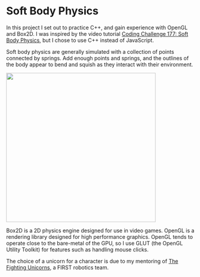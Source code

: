 # Soft Body Physics

In this project I set out to practice C++, and gain experience with OpenGL and Box2D. I was inspired by the video tutorial [Coding Challenge 177: Soft Body Physics](https://www.youtube.com/watch?v=IxdGyqhppis), but I chose to use C++ instead of JavaScript.

Soft body physics are generally simulated with a collection of points connected by springs. Add enough points and springs, and the outlines of the body appear to bend and squish as they interact with their environment.

<image src="../media/soft_body_unicorn.gif" width = 400>

Box2D is a 2D physics engine designed for use in video games. OpenGL is a rendering library designed for high performance graphics. OpenGL tends to operate close to the bare-metal of the GPU, so I use GLUT (the OpenGL Utility Toolkit) for features such as handling mouse clicks.

The choice of a unicorn for a character is due to my mentoring of [The Fighting Unicorns](https://www.thebluealliance.com/team/2399), a FIRST robotics team.
